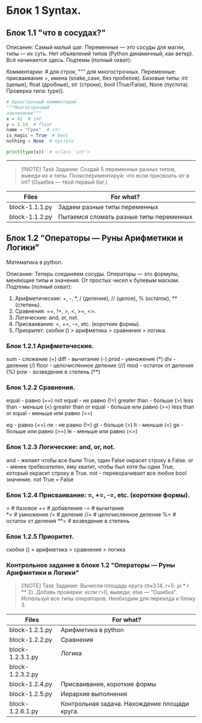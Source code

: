# Блок 1 Syntax.
## Блок 1.1 "что в сосудах?"
Описание: Самый малый шаг. Переменные — это сосуды для магии, типы — их суть. Нет объявлений типов (Python динамичный, как ветер). Всё начинается здесь.
Подтемы (полный охват):

Комментарии: # для строк, """ для многострочных.
Переменные: присваивание =, имена (snake_case, без пробелов).
Базовые типы: int (целые), float (дробные), str (строки), bool (True/False), None (пустота).
Проверка типа: type().
```python
# Однострочный комментарий
"""Многострочный
заклинание"""
x = 42  # int
y = 3.14  # float
name = "Грок"  # str
is_magic = True  # bool
nothing = None  # пустота

print(type(x))  # <class 'int'>
```
---
> [!NOTE] Task
> Задание: Создай 5 переменных разных типов, выведи их и типы.
> Поэкспериментируй: что если присвоить str в int? (Ошибка — твой первый баг.)

| Files | For what? |
|--------- | ----------- |
| block-1.1.1.py | Задаем разные типы переменных |
| block-1.1.2.py | Пытаемся сломать разные типы переменных |

## Блок 1.2 "Операторы — Руны Арифметики и Логики"
Математика в python.

Описание: Теперь соединяем сосуды. Операторы — это формулы, меняющие типы и значения. От простых чисел к булевым маскам.
Подтемы (полный охват):

1. Арифметические: +, -, *, / (деление), // (целое), % (остаток), ** (степень).
2. Сравнения: ==, !=, >, <, >=, <=.
3. Логические: and, or, not.
4. Присваивание: =, +=, -=, etc. (короткие формы).
5. Приоритет: скобки () > арифметика > сравнения > логика.
### Блок 1.2.1 Арифметические.
sum - сложение (+)
diff - вычитание (-)
prod - умножение (*)
div - деление (/)
floor - целочисленное деление (//)
mod - остаток от деления (%)
pow - возведение в степень (**)
### Блок 1.2.2 Сравнения.
equal - равно (==)
not equal - не равно (!=)
greater than - больше (>)
less than - меньше (<)
greater than or equal - больше или равно (>=)
less than or equal - меньше или равно (<=)

eq - равно (==)
ne - не равно (!=)
gt - больше (>)
lt - меньше (<)
ge - больше или равно (>=)
le - меньше или равно (<=)
### Блок 1.2.3 Логические: and, or, not.
and - желает чтобы все были True, один False окрасит строку в False.
or - менее требвоателен, ему хватит, чтобы был хотя бы одни True, который окрасит строку в True.
not - переворачивает все любое bool значение. 
not True = False
### Блок 1.2.4 Присваивание: =, +=, -=, etc. (короткие формы).
=   # базовое
+=  # добавление
-=  # вычитание  
*=  # умножение
/=  # деление
//= # целочисленное деление
%=  # остаток от деления
**= # возведение в степень
### Блок 1.2.5 Приоритет.
скобки () > арифметика > сравнения > логика
### Контрольное задание в блоке 1.2 "Операторы — Руны Арифметики и Логики"
> [!NOTE] Task
> Задание: Вычисли площадь круга (π≈3.14, r=5: pi * r ** 2).
> Добавь проверки: если r>0, выведи; else — "Ошибка". Используй все типы операторов.
> Необходим для перехода к блоку 3.

| Files | For what? |
|--------- | ----------- |
| block-1.2.1.py | Арифметика в python |
| block-1.2.2.py | Сравнения |
| block-1.2.3.1.py | Логика |
|block-1.2.3.2.py | |
| block-1.2.4.py | Присваивание, короткие формы|
| block-1.2.5.py | Иерархия выполнения |
| block-1.2.6.1.py | Контрольная задача. Нахождение площади круга. |
